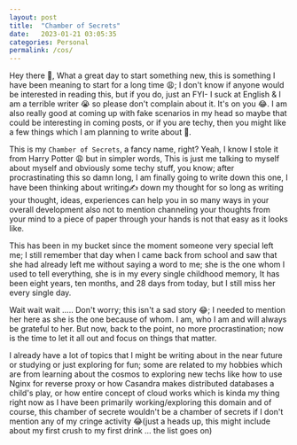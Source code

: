 ```yaml
---
layout: post
title:  "Chamber of Secrets"
date:   2023-01-21 03:05:35
categories: Personal
permalink: /cos/
---
```



Hey there 👋, What a great day to start something new, this is something I have been meaning to start for a long time 😩; I don't know if anyone would be interested in reading this, but if you do, just an FYI- I suck at English & I am a terrible writer 😭 so please don't complain about it. It's on you 😂.
I am also really good at coming up with fake scenarios in my head so maybe that could be interesting in coming posts, or if you are techy, then you might like a few things which I am planning to write about 🤫.

      



This is my `Chamber of Secrets`, a fancy name, right? Yeah, I know I stole it from Harry Potter 😩 but in simpler words, This is just me talking to myself about myself and obviously some techy stuff, you know; after procrastinating this so damn long, I am finally going to write down this one, I have been thinking about writing✍️ down my thought for so long as writing your thought, ideas, experiences can help you in so many ways in your overall development also not to mention channeling your thoughts from your mind to a piece of paper through your hands is not that easy as it looks like.

      



This has been in my bucket since the moment someone very special left me; I still remember that day when I came back from school and saw that she had already left me without saying a word to me; she is the one whom I used to tell everything, she is in my every single childhood memory, It has been eight years, ten months, and 28 days from today, but I still miss her every single day. 

Wait wait wait ..... Don't worry; this isn't a sad story 😂; I needed to mention her here as she is the one because of whom. I am, who I am and will always be grateful to her. 
But now, back to the point, no more procrastination; now is the time to let it all out and focus on things that matter.



     

I already have a lot of topics that I might be writing about in the near future or studying or just exploring for fun; some are related to my hobbies which are from learning about the cosmos to exploring new techs like how to use Nginx for reverse proxy or how Casandra makes distributed databases a child's play, or how entire concept of cloud works which is kinda my thing right now as I have been primarily working/exploring this domain and of course, this chamber of secrete wouldn't be a chamber of secrets if I don't mention any of my cringe activity 😂(just a heads up, this might include about my first crush to my first drink ... the list goes on)
